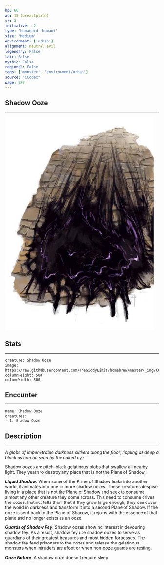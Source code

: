 ```yaml
---
hp: 60
ac: 15 (breastplate)
cr: 3
initiative: -2
type: 'humanoid (human)'    
size: 'Medium'
environment: ['urban']
alignment: neutral evil
legendary: False
lair: False
mythic: False
regional: False
tags: ['monster', 'environment/urban']
source: "CCodex"
page: 287
---
```


## Shadow Ooze
---

![|600](https://raw.githubusercontent.com/TheGiddyLimit/homebrew/master/_img/CCodex/Shadowooze.jpg)

## Stats
---

```statblock
creature: Shadow Ooze
image: https://raw.githubusercontent.com/TheGiddyLimit/homebrew/master/_img/CCodex/shadowooze_token.png
columnHeight: 500
columnWidth: 500
```

## Encounter
---

```encounter-table
name: Shadow Ooze
creatures:
- 1: Shadow Ooze
```

## Description
---
_A globe of impenetrable darkness slithers along the floor, rippling as deep a black as can be seen by the naked eye._

Shadow oozes are pitch-black gelatinous blobs that swallow all nearby light. They yearn to destroy any place that is not the Plane of Shadow.

**_Liquid Shadow_**. When some of the Plane of Shadow leaks into another world, it animates into one or more shadow oozes. These creatures despise living in a place that is not the Plane of Shadow and seek to consume almost any other creature they come across. This need to consume drives the oozes. Instinct tells them that if they grow large enough, they can cover the world in darkness and transform it into a second Plane of Shadow. If the ooze is sent back to the Plane of Shadow, it rejoins with the essence of that plane and no longer exists as an ooze.

**_Guards of Shadow Fey_**. Shadow oozes show no interest in devouring shadow fey. As a result, shadow fey use shadow oozes to serve as guardians of their greatest treasures and most hidden fortresses. The shadow fey feed prisoners to the oozes and release the gelatinous monsters when intruders are afoot or when non-ooze guards are resting.

**_Ooze Nature_**. A shadow ooze doesn't require sleep.







